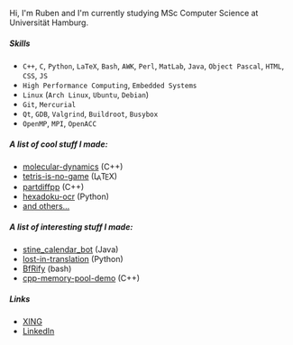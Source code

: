 
Hi, I'm Ruben and I'm currently studying MSc Computer Science at Universität Hamburg.

##### Skills
* `C++`, `C`, `Python`, `LaTeX`, `Bash`, `AWK`, `Perl`, `MatLab`, `Java`, `Object Pascal`, `HTML`, `CSS`, `JS`
* `High Performance Computing`, `Embedded Systems`
* `Linux` (`Arch Linux`, `Ubuntu`, `Debian`)
* `Git`, `Mercurial`
* `Qt`, `GDB`, `Valgrind`, `Buildroot`, `Busybox`
* `OpenMP`, `MPI`, `OpenACC`

##### A list of cool stuff I made:
* [molecular-dynamics](https://github.com/felsenhower/molecular-dynamics) (C++)
* [tetris-is-no-game](https://github.com/felsenhower/tetris-is-no-game) (<span>L<sup style="font-size:0.85em;vertical-align:-0.2em;margin-left:-0.26em;margin-right:-0.05em;">A</sup>T<sub style="vertical-align:-0.1ex;margin-left:-0.1667em;margin-right:-0.025em;font-size: 0.9em;">E</sub>X</span>)
* [partdiffpp](https://github.com/felsenhower/partdiffpp) (C++)
* [hexadoku-ocr](https://github.com/felsenhower/hexadoku-ocr) (Python)
* [and others...](https://github.com/felsenhower?tab=repositories)

##### A list of *interesting* stuff I made:
* [stine_calendar_bot](https://github.com/felsenhower/stine_calendar_bot) (Java)
* [lost-in-translation](https://github.com/felsenhower/lost-in-translation) (Python)
* [BfRify](https://github.com/felsenhower/BfRify) (bash)
* [cpp-memory-pool-demo](https://github.com/felsenhower/cpp-memory-pool-demo) (C++)

##### Links
* [XING](https://www.xing.com/profile/Ruben_Felgenhauer/)
* [LinkedIn](https://www.linkedin.com/in/ruben-felgenhauer-874743183/)
